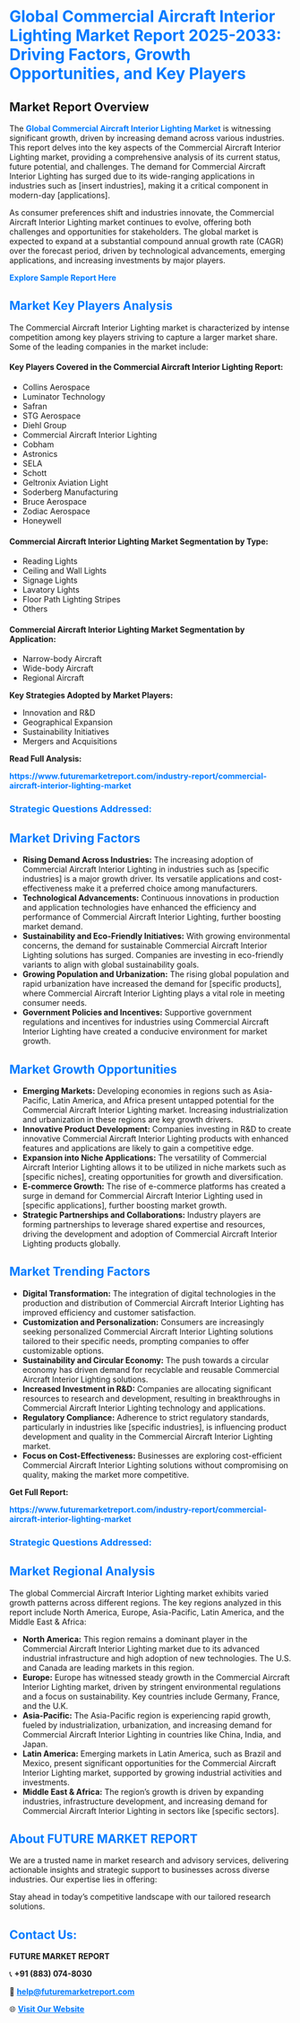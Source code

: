 <h1 style="color: #007BFF;">Global Commercial Aircraft Interior Lighting Market Report 2025-2033: Driving Factors, Growth Opportunities, and Key Players</h1>

<section id="overview">
<h2>Market Report Overview</h2>
<p>The <a href="https://www.futuremarketreport.com/industry-report/commercial-aircraft-interior-lighting-market" style="color: #007BFF; text-decoration: none;"><strong>Global Commercial Aircraft Interior Lighting Market</strong></a> is witnessing significant growth, driven by increasing demand across various industries. This report delves into the key aspects of the Commercial Aircraft Interior Lighting market, providing a comprehensive analysis of its current status, future potential, and challenges. The demand for Commercial Aircraft Interior Lighting has surged due to its wide-ranging applications in industries such as [insert industries], making it a critical component in modern-day [applications].</p>
<p>As consumer preferences shift and industries innovate, the Commercial Aircraft Interior Lighting market continues to evolve, offering both challenges and opportunities for stakeholders. The global market is expected to expand at a substantial compound annual growth rate (CAGR) over the forecast period, driven by technological advancements, emerging applications, and increasing investments by major players.</p>
</section>

<section id="overview">
<p><a href="https://www.futuremarketreport.com/request-sample/reportId=116009" style="color: #007BFF; text-decoration: none;"><strong>Explore Sample Report Here</strong></a></p>
</section>

<section id="key-players">
<h2 style="color: #007BFF;">Market Key Players Analysis</h2>
<p>The Commercial Aircraft Interior Lighting market is characterized by intense competition among key players striving to capture a larger market share. Some of the leading companies in the market include:</p>
<h4>Key Players Covered in the Commercial Aircraft Interior Lighting Report:</h4>
<ul><li>Collins Aerospace</li><li>Luminator Technology</li><li>Safran</li><li>STG Aerospace</li><li>Diehl Group</li><li>Commercial Aircraft Interior Lighting</li><li>Cobham</li><li>Astronics</li><li>SELA</li><li>Schott</li><li>Geltronix Aviation Light</li><li>Soderberg Manufacturing</li><li>Bruce Aerospace</li><li>Zodiac Aerospace</li><li>Honeywell</li></ul>
<h4>Commercial Aircraft Interior Lighting Market Segmentation by Type:</h4>
<ul><li>Reading Lights</li><li>Ceiling and Wall Lights</li><li>Signage Lights</li><li>Lavatory Lights</li><li>Floor Path Lighting Stripes</li><li>Others</li></ul>

<h4>Commercial Aircraft Interior Lighting Market Segmentation by Application:</h4>
<ul><li>Narrow-body Aircraft</li><li>Wide-body Aircraft</li><li>Regional Aircraft</li></ul>
<p><strong>Key Strategies Adopted by Market Players:</strong></p>
<ul>
<li>Innovation and R&D</li>
<li>Geographical Expansion</li>
<li>Sustainability Initiatives</li>
<li>Mergers and Acquisitions</li>
</ul>
</section>

<section>
<p><strong>Read Full Analysis: </strong></p><a href="https://www.futuremarketreport.com/industry-report/commercial-aircraft-interior-lighting-market" style="color: #007BFF; text-decoration: none;"><strong>https://www.futuremarketreport.com/industry-report/commercial-aircraft-interior-lighting-market</strong></a>
<h3 style="color: #007BFF;">Strategic Questions Addressed:</h3>
</section>

<section id="driving-factors">
<h2 style="color: #007BFF;">Market Driving Factors</h2>
<ul>
<li><strong>Rising Demand Across Industries:</strong> The increasing adoption of Commercial Aircraft Interior Lighting in industries such as [specific industries] is a major growth driver. Its versatile applications and cost-effectiveness make it a preferred choice among manufacturers.</li>
<li><strong>Technological Advancements:</strong> Continuous innovations in production and application technologies have enhanced the efficiency and performance of Commercial Aircraft Interior Lighting, further boosting market demand.</li>
<li><strong>Sustainability and Eco-Friendly Initiatives:</strong> With growing environmental concerns, the demand for sustainable Commercial Aircraft Interior Lighting solutions has surged. Companies are investing in eco-friendly variants to align with global sustainability goals.</li>
<li><strong>Growing Population and Urbanization:</strong> The rising global population and rapid urbanization have increased the demand for [specific products], where Commercial Aircraft Interior Lighting plays a vital role in meeting consumer needs.</li>
<li><strong>Government Policies and Incentives:</strong> Supportive government regulations and incentives for industries using Commercial Aircraft Interior Lighting have created a conducive environment for market growth.</li>
</ul>
</section>

<section id="growth-opportunities">
<h2 style="color: #007BFF;">Market Growth Opportunities</h2>
<ul>
<li><strong>Emerging Markets:</strong> Developing economies in regions such as Asia-Pacific, Latin America, and Africa present untapped potential for the Commercial Aircraft Interior Lighting market. Increasing industrialization and urbanization in these regions are key growth drivers.</li>
<li><strong>Innovative Product Development:</strong> Companies investing in R&D to create innovative Commercial Aircraft Interior Lighting products with enhanced features and applications are likely to gain a competitive edge.</li>
<li><strong>Expansion into Niche Applications:</strong> The versatility of Commercial Aircraft Interior Lighting allows it to be utilized in niche markets such as [specific niches], creating opportunities for growth and diversification.</li>
<li><strong>E-commerce Growth:</strong> The rise of e-commerce platforms has created a surge in demand for Commercial Aircraft Interior Lighting used in [specific applications], further boosting market growth.</li>
<li><strong>Strategic Partnerships and Collaborations:</strong> Industry players are forming partnerships to leverage shared expertise and resources, driving the development and adoption of Commercial Aircraft Interior Lighting products globally.</li>
</ul>
</section>

<section id="trending-factors">
<h2 style="color: #007BFF;">Market Trending Factors</h2>
<ul>
<li><strong>Digital Transformation:</strong> The integration of digital technologies in the production and distribution of Commercial Aircraft Interior Lighting has improved efficiency and customer satisfaction.</li>
<li><strong>Customization and Personalization:</strong> Consumers are increasingly seeking personalized Commercial Aircraft Interior Lighting solutions tailored to their specific needs, prompting companies to offer customizable options.</li>
<li><strong>Sustainability and Circular Economy:</strong> The push towards a circular economy has driven demand for recyclable and reusable Commercial Aircraft Interior Lighting solutions.</li>
<li><strong>Increased Investment in R&D:</strong> Companies are allocating significant resources to research and development, resulting in breakthroughs in Commercial Aircraft Interior Lighting technology and applications.</li>
<li><strong>Regulatory Compliance:</strong> Adherence to strict regulatory standards, particularly in industries like [specific industries], is influencing product development and quality in the Commercial Aircraft Interior Lighting market.</li>
<li><strong>Focus on Cost-Effectiveness:</strong> Businesses are exploring cost-efficient Commercial Aircraft Interior Lighting solutions without compromising on quality, making the market more competitive.</li>
</ul>
</section>

<section>
<p><strong>Get Full Report: </strong></p><a href="https://www.futuremarketreport.com/industry-report/commercial-aircraft-interior-lighting-market" style="color: #007BFF; text-decoration: none;"><strong>https://www.futuremarketreport.com/industry-report/commercial-aircraft-interior-lighting-market</strong></a>
<h3 style="color: #007BFF;">Strategic Questions Addressed:</h3>
</section>


<section id="regional-analysis">
<h2 style="color: #007BFF;">Market Regional Analysis</h2>
<p>The global Commercial Aircraft Interior Lighting market exhibits varied growth patterns across different regions. The key regions analyzed in this report include North America, Europe, Asia-Pacific, Latin America, and the Middle East & Africa:</p>
<ul>
<li><strong>North America:</strong> This region remains a dominant player in the Commercial Aircraft Interior Lighting market due to its advanced industrial infrastructure and high adoption of new technologies. The U.S. and Canada are leading markets in this region.</li>
<li><strong>Europe:</strong> Europe has witnessed steady growth in the Commercial Aircraft Interior Lighting market, driven by stringent environmental regulations and a focus on sustainability. Key countries include Germany, France, and the U.K.</li>
<li><strong>Asia-Pacific:</strong> The Asia-Pacific region is experiencing rapid growth, fueled by industrialization, urbanization, and increasing demand for Commercial Aircraft Interior Lighting in countries like China, India, and Japan.</li>
<li><strong>Latin America:</strong> Emerging markets in Latin America, such as Brazil and Mexico, present significant opportunities for the Commercial Aircraft Interior Lighting market, supported by growing industrial activities and investments.</li>
<li><strong>Middle East & Africa:</strong> The region’s growth is driven by expanding industries, infrastructure development, and increasing demand for Commercial Aircraft Interior Lighting in sectors like [specific sectors].</li>
</ul>
</section>

<footer>
<h2 style="color: #007BFF;">About FUTURE MARKET REPORT</h2>
<p>We are a trusted name in market research and advisory services, delivering actionable insights and strategic support to businesses across diverse industries. Our expertise lies in offering:</p>

<p>Stay ahead in today’s competitive landscape with our tailored research solutions.</p>

<h2 style="color: #007BFF;">Contact Us:</h2>
<p><strong>FUTURE MARKET REPORT</strong></p>
<p>📞 <strong>+91 (883) 074-8030</strong></p>
<p>📧 <strong><a href="mailto:help@futuremarketreport.com" style="color: #007BFF;">help@futuremarketreport.com</a></strong></p>
<p>🌐 <strong><a href="https://www.futuremarketreport.com/" style="color: #007BFF;">Visit Our Website</a></strong></p>
</footer>